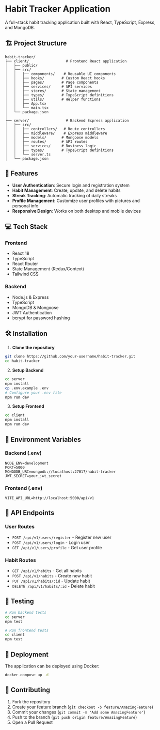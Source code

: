 # Habit Tracker Application

A full-stack habit tracking application built with React, TypeScript, Express, and MongoDB.

## 🏗️ Project Structure

```
habit-tracker/
├── client/                 # Frontend React application
│   ├── public/
│   ├── src/
│   │   ├── components/    # Reusable UI components
│   │   ├── hooks/        # Custom React hooks
│   │   ├── pages/        # Page components
│   │   ├── services/     # API services
│   │   ├── stores/       # State management
│   │   ├── types/        # TypeScript definitions
│   │   ├── utils/        # Helper functions
│   │   ├── App.tsx
│   │   └── main.tsx
│   └── package.json
│
├── server/                 # Backend Express application
│   ├── src/
│   │   ├── controllers/   # Route controllers
│   │   ├── middleware/    # Express middleware
│   │   ├── models/       # Mongoose models
│   │   ├── routes/       # API routes
│   │   ├── services/     # Business logic
│   │   ├── types/        # TypeScript definitions
│   │   └── server.ts
│   └── package.json
```

## 🚀 Features

- **User Authentication**: Secure login and registration system
- **Habit Management**: Create, update, and delete habits
- **Streak Tracking**: Automatic tracking of daily streaks
- **Profile Management**: Customize user profiles with pictures and personal info
- **Responsive Design**: Works on both desktop and mobile devices

## 💻 Tech Stack

### Frontend
- React 18
- TypeScript
- React Router
- State Management (Redux/Context)
- Tailwind CSS

### Backend
- Node.js & Express
- TypeScript
- MongoDB & Mongoose
- JWT Authentication
- bcrypt for password hashing

## 🛠️ Installation

1. **Clone the repository**
```bash
git clone https://github.com/your-username/habit-tracker.git
cd habit-tracker
```

2. **Setup Backend**
```bash
cd server
npm install
cp .env.example .env
# Configure your .env file
npm run dev
```

3. **Setup Frontend**
```bash
cd client
npm install
npm run dev
```

## 🔧 Environment Variables

### Backend (.env)
```
NODE_ENV=development
PORT=5000
MONGODB_URI=mongodb://localhost:27017/habit-tracker
JWT_SECRET=your_jwt_secret
```

### Frontend (.env)
```
VITE_API_URL=http://localhost:5000/api/v1
```

## 📱 API Endpoints

### User Routes
- `POST /api/v1/users/register` - Register new user
- `POST /api/v1/users/login` - Login user
- `GET /api/v1/users/profile` - Get user profile

### Habit Routes
- `GET /api/v1/habits` - Get all habits
- `POST /api/v1/habits` - Create new habit
- `PUT /api/v1/habits/:id` - Update habit
- `DELETE /api/v1/habits/:id` - Delete habit

## 🧪 Testing

```bash
# Run backend tests
cd server
npm test

# Run frontend tests
cd client
npm test
```

## 🚀 Deployment

The application can be deployed using Docker:

```bash
docker-compose up -d
```

## 👥 Contributing

1. Fork the repository
2. Create your feature branch (`git checkout -b feature/AmazingFeature`)
3. Commit your changes (`git commit -m 'Add some AmazingFeature'`)
4. Push to the branch (`git push origin feature/AmazingFeature`)
5. Open a Pull Request
